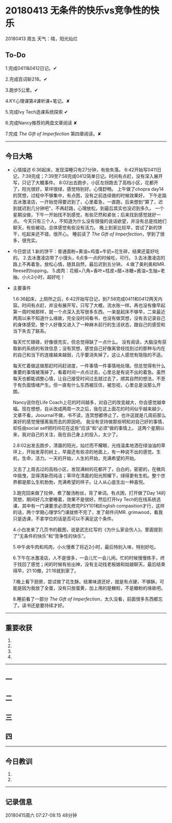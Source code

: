 # 20180413  无条件的快乐vs竞争性的快乐

20180413   周五   天气：晴，阳光灿烂

## To-Do

1.完成0411&0412日记。✔

2.完成百词斩218。✔

3.跑步5公里。✔

4.KY心理课第4课听课+笔记。✘

5.完成Ivy Tech选课系统探索  ✔

6.完成Nancy推荐的两盘文章阅读 ✘

7.完成 *The Gift of Imperfection* 第四章阅读。✘


***
## 今日大略

* 心情描述
6:36起床，发现深睡只有27分钟，有些失落。
6:42开始写0411日记，7:38完成；7:39至7:58完成0412简单日记。时间有点赶，没有深入展开写，只记了大概事件。
8:02出去跑步，小区左拐跑去了高档小区，花都开了，阳光很好，草坪很绿，感觉特别好。心情舒畅。
上午做了chopra day14的冥想，过程中不够集中，有点困，没有之前连续做的时候效果好。
下午走路去冰激凌店，一开始觉得要迟到了，心里着急，一直跑，后来想到“算了，迟到就迟到几分钟吧”，不再赶路，心理放松，到最后其实也没迟到多久。
一个星期没做，下午一开始找不到感觉，有些茫然和紧张；后来找到感觉就好一点。
今天只有三个人，不知道为什么没有很强的说话欲望，并没有总是找她们聊天，有些被动。总体感觉有些没有活力。
晚上到家比较早，尝试了新的饼干，吃起来还不错，很开心。
睡前读了 *The Gift of Imperfection*，学到了很多，很充实。

* 今日尝试
1.新的饼干：普通面粉+黄油+鸡蛋+牛奶+花生碎，结果还蛮好吃的。
2.去冰激凌店带了小馒头，6点多一点的时候吃，可行。
3.去冰激凌店的路上不再着急，放松心情，随其自然，最后迟到五分钟。
4.做了奥利奥和MR. Reese的topping。
5.卤肉：花椒+八角+香叶+桂皮+醋+冰糖+酱油+生抽+老抽，小火2小时，超好吃！
* 主要事件

  1.6:36起床，上厕所之后，6:42开始写日记，到7:58完成0411和0412两天内容。时间有点赶，并没有展开写，只写了大概，流水账一样。再也没有像早起第一周时候那样，就一个点深入去写很多东西。一来是起床不够早，二来最近两周以来不知道什么缘故，完全没时间看书，也没有做冥想，没有去记录自己的身体感受。整个人好像又进入了一种麻木前行的生活状态，跟自己的感受和当下失去了联系。

  每天忙忙碌碌，好像很充实，但总觉得缺了一点什么。
  没有阅读，大脑没有获取新的系统的有效信息；没有冥想，感觉自己好像离曾经找到过的那种与内在的自己和当下的连接越来越弱，几乎要消失掉了。这让人感觉有隐隐的不适。

  每天忙着做这做那赶时间赶进度，一件事情一件事情地处理。但总觉得有什么重要的事情被落掉了。看着时间一点点过去，心里总是有说不出的着急。虽然每天也都能调整心情，让自己接受时间过去就过去了，顺其自然的想法，不至于有负面情绪产生。但一直有什么东西被压住，被忽视，心里总是没那么开朗。

  Nancy说你在Life Coach上花的时间越多，对自己的改变越大，你会感觉越幸福。现在想想，自从改成两周一次之后，我在这上面花的时间似乎越来越少，文章不看，Joournal不做，书不读，连冥想都停止了。也许这就是几周前那么美好的感觉慢慢离我而去的原因吧。
  我没有坚持做那些明知对自己好的事情，却任由social self把时间花在这些“应该”和“必须”做的事情上。
  这两个星期以来，我对自己的关注，我在自己身上的投入，太少了。

  2.8:02出发去跑步，清晨的阳光，灿烂而不耀眼，光线温柔地洒在绿油油的草坪上，开始发芽的树上，早晨还有些凉的地面上，有一种说不出的感觉。生机，生命，活力。一天的开始，人生的开始，充满希望的开始。

  又去了上周去过的高档小区，发现满树的花都开了，白白的，密密的，在微风中摇曳，显得清新而纯洁；草坪在清晨的阳光照耀下，绿得更有生机。整个世界都是那么生机勃勃，充满希望的样子。让人从心底生出一种喜悦。

  3.跑完回来做了拉伸，煮了酸汤粉丝，背了单词。有点困，打开做了Day 14的冥想，期间好几次要睡着，效果不是很好。然后打开Ivy Tech的在线系统选课，其中有一门课要求必须先修完PSY101和English compasition才行，这样的话，两个学期心理学5门课就修不完了，发了邮件问MR. grimwood，看我只是选课，不拿学位的话是否可以不满足这个条件。

  4.小白发来了几页书的截图，说是武志红写的《为什么家会伤人》。里面提到了“无条件的快乐”和“竞争性的快乐”。

  5.中午卤牛肉和鸡肉，小火慢煮了将近2小时，最后特别入味，特别好吃。

  6.下午在冰激凌店，人不是很多，一会儿忙一会儿闲。忙的时候慢慢练手，终于找回了感觉；闲的时候有些出神，没有主动找老板娘和姑娘聊天。最后结束得早，21:10撤，21:16就到家了。

  7.晚上看下厨房，尝试做了花生酥。结果味道还好，就是有点硬，不够酥。可能是因为我放了全蛋，没有只放蛋黄，加上用的是糖粒，不是糖粉的缘故吧。

  8.睡前看了一部分 *The Gift of Imperfection*，太久没看，前面很多东西都忘了。读书还是要持续才好。

***
## 重要收获

1.

2.

3.

4.
***
## 一

## 二

## 三

## 四
***
## 今日教训

1.

2.

***
## 记录信息

20180415周六  07:27-08:15    48分钟
